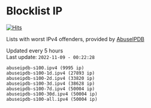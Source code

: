 # Blocklist IP

[![Hits](https://hits.seeyoufarm.com/api/count/incr/badge.svg?url=https%3A%2F%2Fgithub.com%2Fborestad%2Fblocklist-ip%2F&count_bg=%2379C83D&title_bg=%23555555&icon=&icon_color=%23E7E7E7&title=hits&edge_flat=false)](https://hits.seeyoufarm.com)

Lists with worst IPv4 offenders, provided by [AbuseIPDB](https://www.abuseipdb.com/)

<!-- FOOTER-PLACEHOLDER -->
Updated every 5 hours<br>
Last update: `2022-11-09 - 00:22:28`
```
abuseipdb-s100.ipv4 (9995 ip)
abuseipdb-s100-1d.ipv4 (27893 ip)
abuseipdb-s100-2d.ipv4 (33820 ip)
abuseipdb-s100-3d.ipv4 (38628 ip)
abuseipdb-s100-7d.ipv4 (50004 ip)
abuseipdb-s100-30d.ipv4 (50004 ip)
abuseipdb-s100-all.ipv4 (50004 ip)
```
